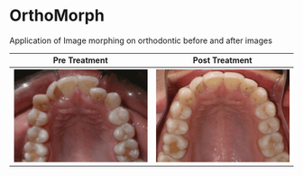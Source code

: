 # OrthoMorph
Application of Image morphing on orthodontic before and after images

Pre Treatment            |  Post Treatment
:-------------------------:|:-------------------------:
![Pre Treatment](img/ortho_init.jpg "Pre Treatment")  |  ![Post Treatment](img/ortho_fin.jpg "Post Treatment")
